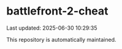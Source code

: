 # battlefront-2-cheat

Last updated: 2025-06-30 10:29:35

This repository is automatically maintained.
